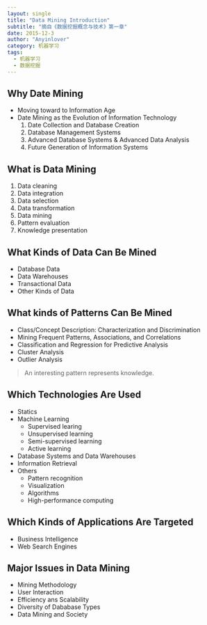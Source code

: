 ```yaml
---
layout: single
title: "Data Mining Introduction"
subtitle: "摘自《数据挖掘概念与技术》第一章"
date: 2015-12-3
author: "Anyinlover"
category: 机器学习
tags:
  - 机器学习
  - 数据挖掘
---
```


## Why Date Mining

- Moving toward to Information Age
- Date Mining as the Evolution of Information Technology
  1. Date Collection and Database Creation
  2. Database Management Systems
  3. Advanced Database Systems & Advanced Data Analysis
  4. Future Generation of Information Systems

## What is Data Mining

1. Data cleaning
2. Data integration
3. Data selection
4. Data transformation
5. Data mining
6. Pattern evaluation
7. Knowledge presentation

## What Kinds of Data Can Be Mined

- Database Data
- Data Warehouses
- Transactional Data
- Other Kinds of Data

## What kinds of Patterns Can Be Mined

- Class/Concept Description: Characterization and Discrimination
- Mining Frequent Patterns, Associations, and Correlations
- Classification and Regression for Predictive Analysis
- Cluster Analysis
- Outlier Analysis

> An interesting pattern represents knowledge.

## Which Technologies Are Used

- Statics
- Machine Learning
  - Supervised learing
  - Unsupervised learning
  - Semi-supervised learning
  - Active learning
- Database Systems and Data Warehouses
- Information Retrieval
- Others
  - Pattern recognition
  - Visualization
  - Algorithms
  - High-performance computing

## Which Kinds of Applications Are Targeted

- Business Intelligence
- Web Search Engines

## Major Issues in Data Mining

- Mining Methodology
- User Interaction
- Efficiency ans Scalability
- Diversity of Dababase Types
- Data Mining and Society
